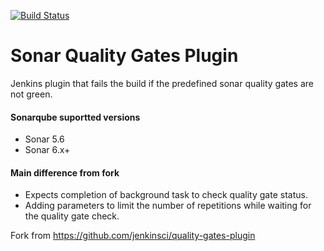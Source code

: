 [![Build Status](https://travis-ci.org/arkanjoms/sonar-quality-gates.svg?branch=master)](https://travis-ci.org/arkanjoms/sonar-quality-gates)

# Sonar Quality Gates Plugin
Jenkins plugin that fails the build if the predefined sonar quality gates are not green.

#### Sonarqube suportted versions

* Sonar 5.6
* Sonar 6.x+

#### Main difference from fork

* Expects completion of background task to check quality gate status.
* Adding parameters to limit the number of repetitions while waiting for the quality gate check.


Fork from https://github.com/jenkinsci/quality-gates-plugin
